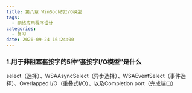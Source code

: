 ```yaml
---
title: 第八章 WinSock的I/O模型
tags:
  - 网络应用程序设计
categories:
  - 复习
date: 2020-09-24 16:24:00
---
```

### 1.用于非阻塞套接字的5种“套接字I/O模型”是什么
select（选择）、WSAAsyncSelect（异步选择）、WSAEventSelect（事件选择）、Overlapped I/O（重叠式I/O）、以及Completion port（完成端口）